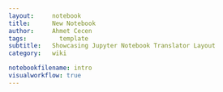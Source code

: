 ```yaml
---
layout:     notebook
title:      New Notebook
author:     Ahmet Cecen
tags: 		  template
subtitle:   Showcasing Jupyter Notebook Translator Layout
category:   wiki

notebookfilename: intro
visualworkflow: true
---
```

